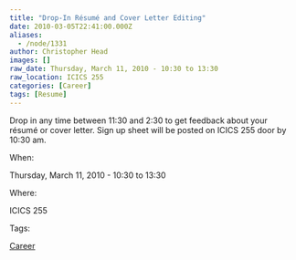 ```yaml
---
title: "Drop-In Résumé and Cover Letter Editing"
date: 2010-03-05T22:41:00.000Z
aliases:
  - /node/1331
author: Christopher Head
images: []
raw_date: Thursday, March 11, 2010 - 10:30 to 13:30
raw_location: ICICS 255
categories: [Career]
tags: [Resume]
---
```


Drop in any time between 11:30 and 2:30 to get feedback about your résumé or cover letter. Sign up sheet will be posted on ICICS 255 door by 10:30 am.

When: 

Thursday, March 11, 2010 - 10:30 to 13:30

Where: 

ICICS 255

Tags: 

[Career](/career)
